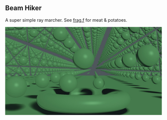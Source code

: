 
## Beam Hiker

A super simple ray marcher. See [frag.f](/shaders/frag.f) for meat & potatoes.

![](/screenshots/2018-08-18_20-33-25.jpg)
